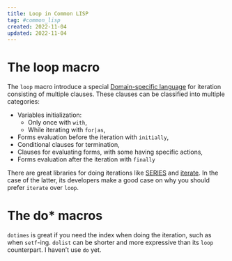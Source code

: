 ```yaml
---
title: Loop in Common LISP
tag: #common_lisp
created: 2022-11-04
updated: 2022-11-04
---
```


# The loop macro

The `loop` macro introduce a special [Domain-specific language](https://en.wikipedia.org/wiki/Domain-specific_language) for iteration consisting of multiple clauses. These clauses can be classified into multiple categories:

* Variables initialization:
    * Only once with `with`,
    * While iterating with `for|as`,
* Forms evaluation before the iteration with `initially`,
* Conditional clauses for termination,
* Clauses for evaluating forms, with some having specific actions,
* Forms evaluation after the iteration with `finally`

There are great libraries for doing iterations like [SERIES](https://series.sourceforge.net/) and [iterate](https://iterate.common-lisp.dev/). In the case of the latter, its developers make a good case on why you should prefer `iterate` over `loop`.

# The do* macros

`dotimes` is great if you need the index when doing the iteration, such as when `setf`-ing. `dolist` can be shorter and more expressive than its `loop` counterpart. I haven’t use `do` yet.



